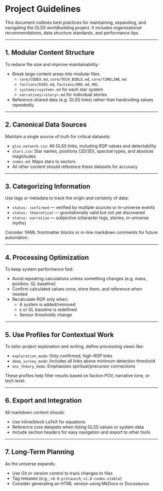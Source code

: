 # Project Guidelines

This document outlines best practices for maintaining, expanding, and navigating the GLSS worldbuilding project. It includes organizational recommendations, data structure standards, and performance tips.

---

## 1. Modular Content Structure

To reduce file size and improve maintainability:
- Break large content areas into modular files.
  - `core/CODEX.md`, `core/TECH_BIBLE.md`, `core/TIMELINE.md`
  - `factions/EXOS.md`, `factions/ONS.md`, etc.
  - `systems/<system>.md` for each star system
  - `narratives/<story>.md` for individual stories
- Reference shared data (e.g. GLSS links) rather than hardcoding values repeatedly.

---

## 2. Canonical Data Sources

Maintain a single source of truth for critical datasets:
- `glss_network.csv`: All GLSS links, including RGP values and detectability
- `stars.csv`: Star names, positions (2D/3D), spectral types, and absolute magnitudes
- `index.md`: Maps stars to sectors
- All other content should reference these datasets for accuracy

---

## 3. Categorizing Information

Use tags or metadata to track the origin and certainty of data:
- `status: confirmed` — verified by multiple sources or in-universe events
- `status: theoretical` — gravitationally valid but not yet discovered
- `status: narrative` — subjective (character logs, stories, in-universe myths)

Consider YAML frontmatter blocks or in-line markdown comments for future automation.

---

## 4. Processing Optimization

To keep system performance fast:
- Avoid repeating calculations unless something changes (e.g. mass, position, GL baseline)
- Confirm calculated values once, store them, and reference when needed
- Recalculate RGP only when:
  - A system is added/removed
  - ε or GL baseline is redefined
  - Sensor thresholds change

---

## 5. Use Profiles for Contextual Work

To tailor project exploration and writing, define processing views like:
- `exploration_mode`: Only confirmed, high-RGP links
- `deep_survey_mode`: Includes all links above minimum detection threshold
- `ons_theory_mode`: Emphasizes spiritual/precursor connections

These profiles help filter results based on faction POV, narrative tone, or tech level.

---

## 6. Export and Integration

All markdown content should:
- Use inline/block LaTeX for equations
- Reference core datasets when listing GLSS values or system data
- Include section headers for easy navigation and export to other tools

---

## 7. Long-Term Planning

As the universe expands:
- Use Git or version control to track changes to files
- Tag releases (e.g., `v0.9-prelaunch`, `v1.0-codex-stable`)
- Consider generating an HTML version using MkDocs or Docusaurus

